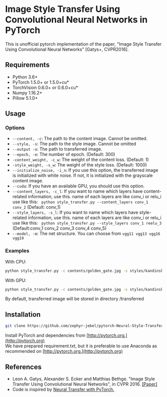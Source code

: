 # Image Style Transfer Using Convolutional Neural Networks in PyTorch
This is unofficial pytorch implementation of the paper, "Image Style Transfer Using Convolutional Neural Networks" [Gatys+, CVPR2016].

## Requirements
* Python 3.6+ 
* PyTorch 1.5.0+ or 1.5.0+cu*
* TorchVision 0.6.0+ or 0.6.0+cu*
* Numpy 1.16.2+ 
* Pillow 5.1.0+ 

## Usage
### Options
* `--content, -c`: The path to the content image. Cannot be omitted.
* `--style, -s`: The path to the style image. Cannot be omitted
* `--output -o`: The path to transferred image.
* `--epoch, -e`: The number of epoch. (Default: 300)
* `-content_weight, -c_w`: The weight of the content loss. (Default: 1)
* `-style_weight, -s_w`: The weight of the style loss. (Default: 1000)
* `--initialize_noise, -i_n`: If you use this option, the transferred image is initialized with white noise. If not, it is initialized with the grayscale content image.
* `--cuda`: If you have an available GPU, you should use this option.
* `--content_layers, -c_l`: If you want to name which layers have content-related information, use this. name of each layers are like conv_i or relu_i <br>
use like this: ``` python style_transfer.py --content_layers conv_1 conv_2``` (Default: conv_1)
* `--style_layers, -s_l`: If you want to name which layers have style-related information, use this. name of each layers are like conv_i or relu_i <br>
use like this: ``` python style_transfer.py --style_layers conv_1 reelu_3``` (Default:conv_1 conv_2 conv_3 conv_4 conv_5)
* `--model, -m`: The net structure. You can choose from `vgg11 vgg13 vgg16 vgg19`

### Examples
With CPU:
```bash
python style_transfer.py -c contents/golden_gate.jpg -s styles/kandinsky.jpg
```
With GPU:
```bash
python style_transfer.py -c contents/golden_gate.jpg -s styles/kandinsky.jpg --cuda
```
By default, transferred image will be stored in directory /transferred

## Installation
```bash
git clone https://github.com/zephyr-jebel/pytorch-Neural-Style-Transfer.git
```
Install PyTorch and dependencies from [http://pytorch.org.](http://pytorch.org)  
We have prepared requirement.txt, but it is preferable to use Anaconda as recommended on [http://pytorch.org.](http://pytorch.org)

## References
* Leon A. Gatys, Alexander S. Ecker and Matthias Bethge. "Image Style Transfer Using Convolutional Neural Networks", in CVPR 2016. [[Paper]](https://www.cv-foundation.org/openaccess/content_cvpr_2016/papers/Gatys_Image_Style_Transfer_CVPR_2016_paper.pdf)
* Code is inspired by [Neural Transfer with PyTorch.](http://pytorch.org/tutorials/advanced/neural_style_tutorial.html)

